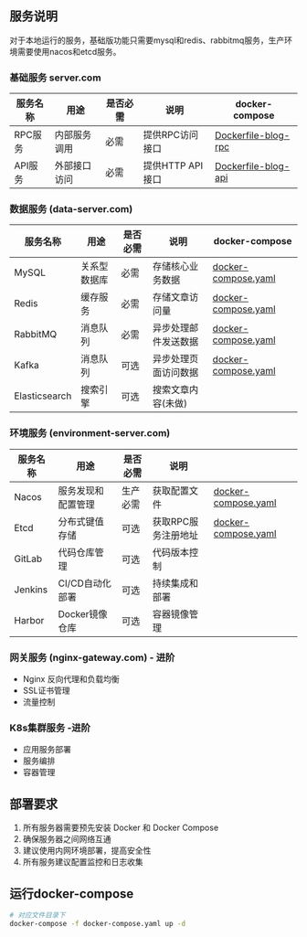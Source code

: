 ## 服务说明

对于本地运行的服务，基础版功能只需要mysql和redis、rabbitmq服务，生产环境需要使用nacos和etcd服务。

### 基础服务 server.com

| 服务名称  | 用途     | 是否必需 | 说明           | docker-compose                                            |
|-------|--------|------|--------------|-----------------------------------------------------------|
| RPC服务 | 内部服务调用 | 必需   | 提供RPC访问接口    | [Dockerfile-blog-rpc](../blog-gozero/Dockerfile-blog-rpc) |
| API服务 | 外部接口访问 | 必需   | 提供HTTP API接口 | [Dockerfile-blog-api](../blog-gozero/Dockerfile-blog-api) |

### 数据服务 (data-server.com)

| 服务名称          | 用途     | 是否必需 | 说明         | docker-compose                                                       |
|---------------|--------|------|------------|----------------------------------------------------------------------|
| MySQL         | 关系型数据库 | 必需   | 存储核心业务数据   | [docker-compose.yaml](docker-compose/data/docker-compose.yaml)       |
| Redis         | 缓存服务   | 必需   | 存储文章访问量    | [docker-compose.yaml](docker-compose/data/docker-compose.yaml)       |
| RabbitMQ      | 消息队列   | 必需   | 异步处理邮件发送数据 | [docker-compose.yaml](docker-compose/data/docker-compose.yaml)       |
| Kafka         | 消息队列   | 可选   | 异步处理页面访问数据 | [docker-compose.yaml](docker-compose/data/kafka/docker-compose.yaml) |
| Elasticsearch | 搜索引擎   | 可选   | 搜索文章内容(未做) |                                                                      |

### 环境服务 (environment-server.com)

| 服务名称    | 用途         | 是否必需 | 说明          |                                                                             |
|---------|------------|------|-------------|-----------------------------------------------------------------------------|
| Nacos   | 服务发现和配置管理  | 生产必需 | 获取配置文件      | [docker-compose.yaml](docker-compose/environment/nacos/docker-compose.yaml) |
| Etcd    | 分布式键值存储    | 可选   | 获取RPC服务注册地址 | [docker-compose.yaml](docker-compose/environment/etcd/docker-compose.yaml)  |
| GitLab  | 代码仓库管理     | 可选   | 代码版本控制      |                                                                             |
| Jenkins | CI/CD自动化部署 | 可选   | 持续集成和部署     |                                                                             |
| Harbor  | Docker镜像仓库 | 可选   | 容器镜像管理      |                                                                             |

### 网关服务 (nginx-gateway.com) - 进阶

- Nginx 反向代理和负载均衡
- SSL证书管理
- 流量控制

### K8s集群服务 -进阶

- 应用服务部署
- 服务编排
- 容器管理

## 部署要求

1. 所有服务器需要预先安装 Docker 和 Docker Compose
2. 确保服务器之间网络互通
3. 建议使用内网环境部署，提高安全性
4. 所有服务建议配置监控和日志收集

## 运行docker-compose

```bash
# 对应文件目录下
docker-compose -f docker-compose.yaml up -d
```


